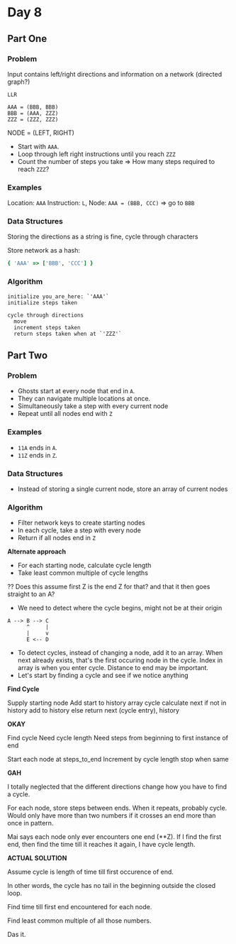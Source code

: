 # Day 8

## Part One

### Problem

Input contains left/right directions and information on a network (directed graph?)

```
LLR

AAA = (BBB, BBB)
BBB = (AAA, ZZZ)
ZZZ = (ZZZ, ZZZ)
```

NODE = (LEFT, RIGHT)

- Start with `AAA`.
- Loop through left right instructions until you reach `ZZZ`
- Count the number of steps you take => How many steps required to reach `ZZZ`?

### Examples

Location: `AAA` Instruction: `L`, Node: `AAA = (BBB, CCC)` => go to `BBB`

### Data Structures

Storing the directions as a string is fine, cycle through characters

Store network as a hash:

```ruby
{ 'AAA' => ['BBB', 'CCC'] }

```

### Algorithm

```
initialize you_are_here: `'AAA'`
initialize steps taken

cycle through directions
  move
  increment steps taken
  return steps taken when at `'ZZZ'`

```

## Part Two

### Problem

- Ghosts start at every node that end in `A`.
- They can navigate multiple locations at once.
- Simultaneously take a step with every current node
- Repeat until all nodes end with `Z`

### Examples

- `11A` ends in `A`.
- `11Z` ends in `Z`.

### Data Structures

- Instead of storing a single current node, store an array of current nodes

### Algorithm

- Filter network keys to create starting nodes
- In each cycle, take a step with every node
- Return if all nodes end in `Z`

**Alternate approach**

- For each starting node, calculate cycle length
- Take least common multiple of cycle lengths

?? Does this assume first Z is the end Z for that? and that it then goes straight to an A?

- We need to detect where the cycle begins, might not be at their origin

```
A --> B --> C
      ^     |
      |     v
      E <-- D
```

- To detect cycles, instead of changing a node, add it to an array. When next already exists, that's the first occuring node in the cycle. Index in array is when you enter cycle. Distance to end may be important.
- Let's start by finding a cycle and see if we notice anything

**Find Cycle**

Supply starting node
Add start to history array
cycle
  calculate next
  if not in history
    add to history
  else
    return next (cycle entry), history

**OKAY**

Find cycle
Need cycle length
Need steps from beginning to first instance of end

Start each node at steps_to_end
Increment by cycle length
stop when same

**GAH**

I totally neglected that the different directions change how you have to find a cycle.

For each node, store steps between ends. When it repeats, probably cycle. Would only have more than two numbers if it crosses an end more than once in pattern.

Mai says each node only ever encounters one end (**Z). If I find the first end, then find the time till it reaches it again, I have cycle length.

**ACTUAL SOLUTION**

Assume cycle is length of time till first occurence of end.

In other words, the cycle has no tail in the beginning outside the closed loop.

Find time till first end encountered for each node.

Find least common multiple of all those numbers.

Das it.